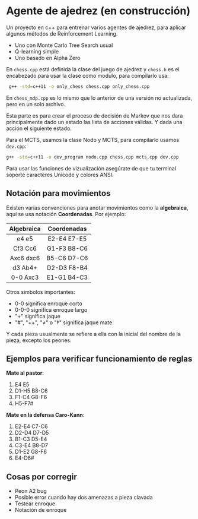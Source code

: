  # Agente de ajedrez (en construcción)

Un proyecto en c++ para entrenar varios agentes de ajedrez, para aplicar algunos métodos de Reinforcement Learning.

- Uno con Monte Carlo Tree Search usual
- Q-learning simple
- Uno basado en Alpha Zero

En ```chess.cpp``` está definida la clase del juego de ajedrez y  ```chess.h``` es  el encabezado para usar la clase como modulo, para compilarlo usa:
```bash 
 g++ -std=c++11 -o only_chess chess.cpp only_chess.cpp
```

En ```chess_mdp.cpp``` es lo mismo que lo anterior de una versión no actualizada, pero en un solo archivo.

Esta parte es para crear el proceso de decisión de Markov que nos dara principalmente dado un estado las lista de acciones válidas. Y dada una acción el siguiente estado.

Para el MCTS, usamos la clase Nodo y MCTS, para compilarlo usamos ```dev.cpp```: 

```bash
g++ -std=c++11 -o dev_program nodo.cpp chess.cpp mcts.cpp dev.cpp
```

Para usar las funciones de vizualización asegúrate de que tu terminal soporte caracteres Unicode y colores ANSI.

## Notación para movimientos
Existen varias convenciones para anotar movimientos como la **algebraica**, aquí se usa notación **Coordenadas**. Por ejemplo:

|**Algebraica**| **Coordenadas**|
| :------------:| :----------------: |
|e4  e5       |  E2-E4 E7-E5|
|Cf3 Cc6  | G1-F3 B8-C6|
| Axc6 dxc6 |  B5-C6 D7-C6|
 |d3 Ab4+ | D2-D3 F8-B4|
| 0-0 Axc3 | E1-G1 B4-C3|

Otros simbolos importantes:
- 0-0 significa enroque corto
- 0-0-0 significa enroque largo
- "+" significa jaque
- "#", "++", "≠" o "‡" significa jaque mate

Y cada pieza usualmente se refiere a ella con la inicial del nombre de la pieza, excepto los peones.

## Ejemplos para verificar funcionamiento de reglas
**Mate al pastor**:  
1. E4 E5 
2. D1-H5 B8-C6 
3. F1-C4 G8-F6 
4. H5-F7#


**Mate en la defensa Caro-Kann**:
1. E2-E4 C7-C6
2. D2-D4 D7-D5
3. B1-C3 D5-E4
4. C3-E4 B8-D7
5. D1-E2 G8-F6
6. E4-D6#


## Cosas por corregir
- Peon A2 bug
- Posible error cuando hay dos amenazas a pieza clavada
- Testear enroque
- Notación de enroque
